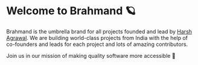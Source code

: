 # Welcome to Brahmand 🪐

Brahmand is the umbrella brand for all projects founded and lead by [Harsh Agrawal](https://itsharshag.com/). We are building world-class projects from India with the help of co-founders and leads for each project and lots of amazing contributors.

Join us in our mission of making quality software more accessible 🤝
